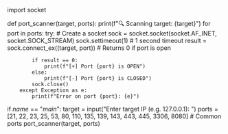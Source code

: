 import socket

def port_scanner(target, ports):
    print(f"🔍 Scanning target: {target}")
    for port in ports:
        try:
            # Create a socket
            sock = socket.socket(socket.AF_INET, socket.SOCK_STREAM)
            sock.settimeout(1)  # 1 second timeout
            result = sock.connect_ex((target, port))  # Returns 0 if port is open

            if result == 0:
                print(f"[+] Port {port} is OPEN")
            else:
                print(f"[-] Port {port} is CLOSED")
            sock.close()
        except Exception as e:
            print(f"Error on port {port}: {e}")

if _name_ == "_main_":
    target = input("Enter target IP (e.g. 127.0.0.1): ")
    ports = [21, 22, 23, 25, 53, 80, 110, 135, 139, 143, 443, 445, 3306, 8080]  # Common ports
    port_scanner(target, ports)
